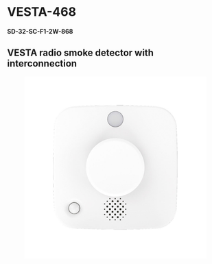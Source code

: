 # VESTA-468

#### SD-32-SC-F1-2W-868

## VESTA radio smoke detector with interconnection

<figure><img src=".gitbook/assets/image (5) (1) (1) (1) (1) (1).png" alt=""><figcaption></figcaption></figure>
